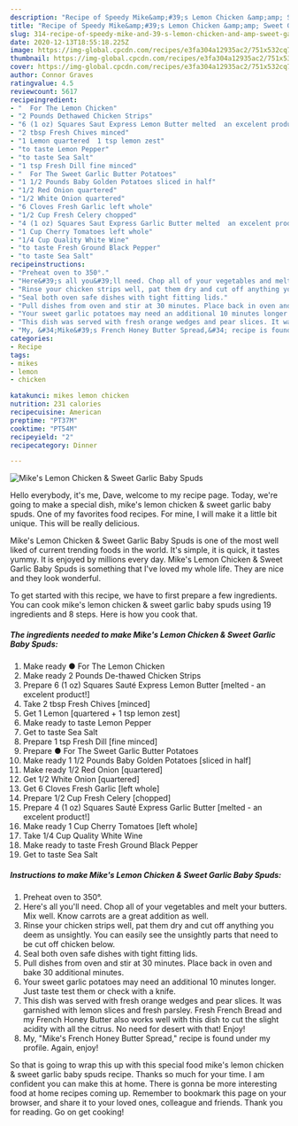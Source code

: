 ```yaml
---
description: "Recipe of Speedy Mike&amp;#39;s Lemon Chicken &amp;amp; Sweet Garlic Baby Spuds"
title: "Recipe of Speedy Mike&amp;#39;s Lemon Chicken &amp;amp; Sweet Garlic Baby Spuds"
slug: 314-recipe-of-speedy-mike-and-39-s-lemon-chicken-and-amp-sweet-garlic-baby-spuds
date: 2020-12-13T18:55:18.225Z
image: https://img-global.cpcdn.com/recipes/e3fa304a12935ac2/751x532cq70/mikes-lemon-chicken-sweet-garlic-baby-spuds-recipe-main-photo.jpg
thumbnail: https://img-global.cpcdn.com/recipes/e3fa304a12935ac2/751x532cq70/mikes-lemon-chicken-sweet-garlic-baby-spuds-recipe-main-photo.jpg
cover: https://img-global.cpcdn.com/recipes/e3fa304a12935ac2/751x532cq70/mikes-lemon-chicken-sweet-garlic-baby-spuds-recipe-main-photo.jpg
author: Connor Graves
ratingvalue: 4.5
reviewcount: 5617
recipeingredient:
- "  For The Lemon Chicken"
- "2 Pounds Dethawed Chicken Strips"
- "6 (1 oz) Squares Saut Express Lemon Butter melted  an excelent product"
- "2 tbsp Fresh Chives minced"
- "1 Lemon quartered  1 tsp lemon zest"
- "to taste Lemon Pepper"
- "to taste Sea Salt"
- "1 tsp Fresh Dill fine minced"
- "  For The Sweet Garlic Butter Potatoes"
- "1 1/2 Pounds Baby Golden Potatoes sliced in half"
- "1/2 Red Onion quartered"
- "1/2 White Onion quartered"
- "6 Cloves Fresh Garlic left whole"
- "1/2 Cup Fresh Celery chopped"
- "4 (1 oz) Squares Saut Express Garlic Butter melted  an excelent product"
- "1 Cup Cherry Tomatoes left whole"
- "1/4 Cup Quality White Wine"
- "to taste Fresh Ground Black Pepper"
- "to taste Sea Salt"
recipeinstructions:
- "Preheat oven to 350°."
- "Here&#39;s all you&#39;ll need. Chop all of your vegetables and melt your butters. Mix well. Know carrots are a great addition as well."
- "Rinse your chicken strips well, pat them dry and cut off anything you deem as unsightly. You can easily see the unsightly parts that need to be cut off chicken below."
- "Seal both oven safe dishes with tight fitting lids."
- "Pull dishes from oven and stir at 30 minutes. Place back in oven and bake 30 additional minutes."
- "Your sweet garlic potatoes may need an additional 10 minutes longer. Just taste test them or check with a knife."
- "This dish was served with fresh orange wedges and pear slices. It was garnished with lemon slices and fresh parsley. Fresh French Bread and my French Honey Butter also works well with this dish to cut the slight acidity with all the citrus. No need for desert with that! Enjoy!"
- "My, &#34;Mike&#39;s French Honey Butter Spread,&#34; recipe is found under my profile. Again, enjoy!"
categories:
- Recipe
tags:
- mikes
- lemon
- chicken

katakunci: mikes lemon chicken 
nutrition: 231 calories
recipecuisine: American
preptime: "PT37M"
cooktime: "PT54M"
recipeyield: "2"
recipecategory: Dinner

---
```



![Mike&#39;s Lemon Chicken &amp; Sweet Garlic Baby Spuds](https://img-global.cpcdn.com/recipes/e3fa304a12935ac2/751x532cq70/mikes-lemon-chicken-sweet-garlic-baby-spuds-recipe-main-photo.jpg)

Hello everybody, it's me, Dave, welcome to my recipe page. Today, we're going to make a special dish, mike&#39;s lemon chicken &amp; sweet garlic baby spuds. One of my favorites food recipes. For mine, I will make it a little bit unique. This will be really delicious.



Mike&#39;s Lemon Chicken &amp; Sweet Garlic Baby Spuds is one of the most well liked of current trending foods in the world. It's simple, it is quick, it tastes yummy. It is enjoyed by millions every day. Mike&#39;s Lemon Chicken &amp; Sweet Garlic Baby Spuds is something that I've loved my whole life. They are nice and they look wonderful.


To get started with this recipe, we have to first prepare a few ingredients. You can cook mike&#39;s lemon chicken &amp; sweet garlic baby spuds using 19 ingredients and 8 steps. Here is how you cook that.

<!--inarticleads1-->

##### The ingredients needed to make Mike&#39;s Lemon Chicken &amp; Sweet Garlic Baby Spuds:

1. Make ready  ● For The Lemon Chicken
1. Make ready 2 Pounds De-thawed Chicken Strips
1. Prepare 6 (1 oz) Squares Sauté Express Lemon Butter [melted - an excelent product!]
1. Take 2 tbsp Fresh Chives [minced]
1. Get 1 Lemon [quartered + 1 tsp lemon zest]
1. Make ready to taste Lemon Pepper
1. Get to taste Sea Salt
1. Prepare 1 tsp Fresh Dill [fine minced]
1. Prepare  ● For The Sweet Garlic Butter Potatoes
1. Make ready 1 1/2 Pounds Baby Golden Potatoes [sliced in half]
1. Make ready 1/2 Red Onion [quartered]
1. Get 1/2 White Onion [quartered]
1. Get 6 Cloves Fresh Garlic [left whole]
1. Prepare 1/2 Cup Fresh Celery [chopped]
1. Prepare 4 (1 oz) Squares Sauté Express Garlic Butter [melted - an excelent product!]
1. Make ready 1 Cup Cherry Tomatoes [left whole]
1. Take 1/4 Cup Quality White Wine
1. Make ready to taste Fresh Ground Black Pepper
1. Get to taste Sea Salt




<!--inarticleads2-->

##### Instructions to make Mike&#39;s Lemon Chicken &amp; Sweet Garlic Baby Spuds:

1. Preheat oven to 350°.
1. Here&#39;s all you&#39;ll need. Chop all of your vegetables and melt your butters. Mix well. Know carrots are a great addition as well.
1. Rinse your chicken strips well, pat them dry and cut off anything you deem as unsightly. You can easily see the unsightly parts that need to be cut off chicken below.
1. Seal both oven safe dishes with tight fitting lids.
1. Pull dishes from oven and stir at 30 minutes. Place back in oven and bake 30 additional minutes.
1. Your sweet garlic potatoes may need an additional 10 minutes longer. Just taste test them or check with a knife.
1. This dish was served with fresh orange wedges and pear slices. It was garnished with lemon slices and fresh parsley. Fresh French Bread and my French Honey Butter also works well with this dish to cut the slight acidity with all the citrus. No need for desert with that! Enjoy!
1. My, &#34;Mike&#39;s French Honey Butter Spread,&#34; recipe is found under my profile. Again, enjoy!




So that is going to wrap this up with this special food mike&#39;s lemon chicken &amp; sweet garlic baby spuds recipe. Thanks so much for your time. I am confident you can make this at home. There is gonna be more interesting food at home recipes coming up. Remember to bookmark this page on your browser, and share it to your loved ones, colleague and friends. Thank you for reading. Go on get cooking!
